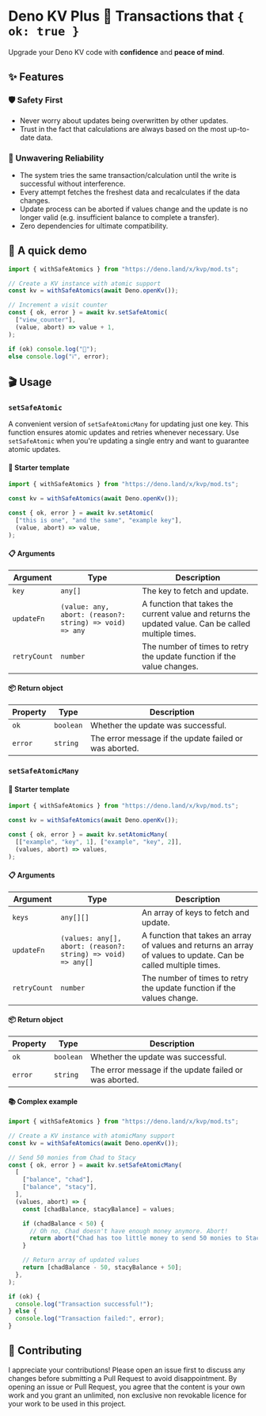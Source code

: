 # Deno KV Plus 🚀 Transactions that `{ ok: true }`

Upgrade your Deno KV code with **confidence** and **peace of mind**.

## ✨ Features

### 🛡️ Safety First

- Never worry about updates being overwritten by other updates.
- Trust in the fact that calculations are always based on the most up-to-date data.

### 🦾 Unwavering Reliability

- The system tries the same transaction/calculation until the write is successful without interference.
- Every attempt fetches the freshest data and recalculates if the data changes.
- Update process can be aborted if values change and the update is no longer valid (e.g. insufficient balance to complete a transfer).
- Zero dependencies for ultimate compatibility.

## 🎁 A quick demo

```js
import { withSafeAtomics } from "https://deno.land/x/kvp/mod.ts";

// Create a KV instance with atomic support
const kv = withSafeAtomics(await Deno.openKv());

// Increment a visit counter
const { ok, error } = await kv.setSafeAtomic(
  ["view_counter"],
  (value, abort) => value + 1,
);

if (ok) console.log("🎉");
else console.log("ℹ️", error);
```

## 🎬 Usage

### `setSafeAtomic`

A convenient version of `setSafeAtomicMany` for updating just one key. This function ensures atomic updates and retries whenever necessary. Use `setSafeAtomic` when you're updating a single entry and want to guarantee atomic updates.

#### 🌟 Starter template

```ts
import { withSafeAtomics } from "https://deno.land/x/kvp/mod.ts";

const kv = withSafeAtomics(await Deno.openKv());

const { ok, error } = await kv.setAtomic(
  ["this is one", "and the same", "example key"],
  (value, abort) => value,
);
```

#### 📋 Arguments

| Argument     | Type                                                    | Description                                                                                          |
| ------------ | ------------------------------------------------------- | ---------------------------------------------------------------------------------------------------- |
| `key`        | `any[]`                                                 | The key to fetch and update.                                                                         |
| `updateFn`   | `(value: any, abort: (reason?: string) => void) => any` | A function that takes the current value and returns the updated value. Can be called multiple times. |
| `retryCount` | `number`                                                | The number of times to retry the update function if the value changes.                               |

#### 📦 Return object

| Property | Type      | Description                                            |
| -------- | --------- | ------------------------------------------------------ |
| `ok`     | `boolean` | Whether the update was successful.                     |
| `error`  | `string`  | The error message if the update failed or was aborted. |

### `setSafeAtomicMany`

#### 🌟 Starter template

```ts
import { withSafeAtomics } from "https://deno.land/x/kvp/mod.ts";

const kv = withSafeAtomics(await Deno.openKv());

const { ok, error } = await kv.setAtomicMany(
  [["example", "key", 1], ["example", "key", 2]],
  (values, abort) => values,
);
```

#### 📋 Arguments

| Argument     | Type                                                         | Description                                                                                                      |
| ------------ | ------------------------------------------------------------ | ---------------------------------------------------------------------------------------------------------------- |
| `keys`       | `any[][]`                                                    | An array of keys to fetch and update.                                                                            |
| `updateFn`   | `(values: any[], abort: (reason?: string) => void) => any[]` | A function that takes an array of values and returns an array of values to update. Can be called multiple times. |
| `retryCount` | `number`                                                     | The number of times to retry the update function if the values change.                                           |

#### 📦 Return object

| Property | Type      | Description                                            |
| -------- | --------- | ------------------------------------------------------ |
| `ok`     | `boolean` | Whether the update was successful.                     |
| `error`  | `string`  | The error message if the update failed or was aborted. |

#### 📚 Complex example

```js
import { withSafeAtomics } from "https://deno.land/x/kvp/mod.ts";

// Create a KV instance with atomicMany support
const kv = withSafeAtomics(await Deno.openKv());

// Send 50 monies from Chad to Stacy
const { ok, error } = await kv.setSafeAtomicMany(
  [
    ["balance", "chad"],
    ["balance", "stacy"],
  ],
  (values, abort) => {
    const [chadBalance, stacyBalance] = values;

    if (chadBalance < 50) {
      // Oh no, Chad doesn't have enough money anymore. Abort!
      return abort("Chad has too little money to send 50 monies to Stacy.");
    }

    // Return array of updated values
    return [chadBalance - 50, stacyBalance + 50];
  },
);

if (ok) {
  console.log("Transaction successful!");
} else {
  console.log("Transaction failed:", error);
}
```

## 🌱 Contributing

I appreciate your contributions! Please open an issue first to discuss any changes before submitting a Pull Request to avoid disappointment. By opening an issue or Pull Request, you agree that the content is your own work and you grant an unlimited, non exclusive non revokable licence for your work to be used in this project.
